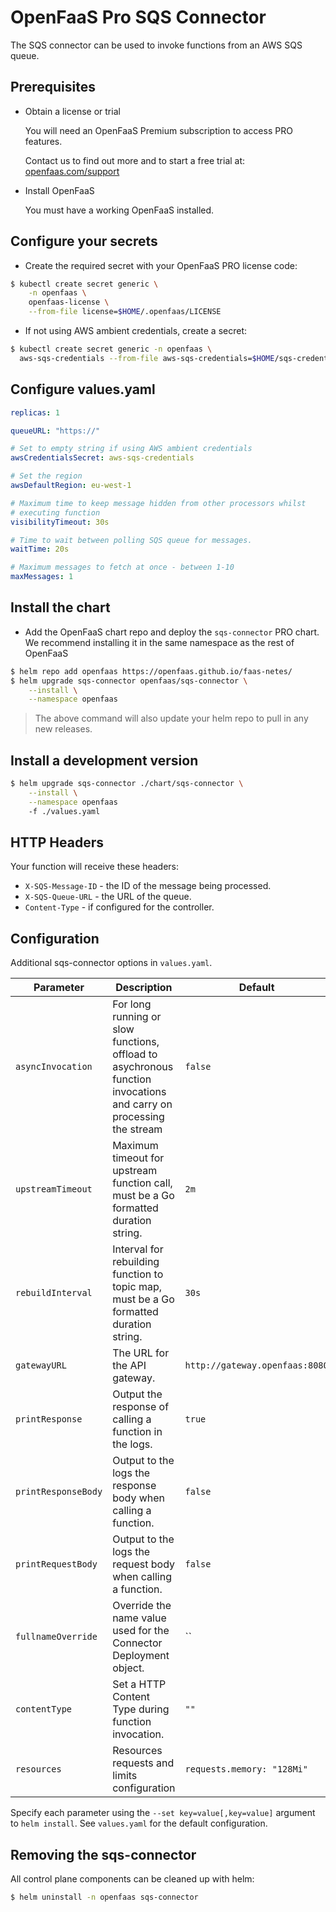 # OpenFaaS Pro SQS Connector

The SQS connector can be used to invoke functions from an AWS SQS queue.

## Prerequisites

- Obtain a license or trial

  You will need an OpenFaaS Premium subscription to access PRO features.

  Contact us to find out more and to start a free trial at: [openfaas.com/support](https://www.openfaas.com/support)

- Install OpenFaaS

  You must have a working OpenFaaS installed.

## Configure your secrets

- Create the required secret with your OpenFaaS PRO license code:

```bash
$ kubectl create secret generic \
    -n openfaas \
    openfaas-license \
    --from-file license=$HOME/.openfaas/LICENSE
```

- If not using AWS ambient credentials, create a secret:

```bash
$ kubectl create secret generic -n openfaas \
  aws-sqs-credentials --from-file aws-sqs-credentials=$HOME/sqs-credentials.txt
```

## Configure values.yaml

```yaml
replicas: 1

queueURL: "https://"

# Set to empty string if using AWS ambient credentials
awsCredentialsSecret: aws-sqs-credentials

# Set the region
awsDefaultRegion: eu-west-1

# Maximum time to keep message hidden from other processors whilst
# executing function
visibilityTimeout: 30s

# Time to wait between polling SQS queue for messages.
waitTime: 20s

# Maximum messages to fetch at once - between 1-10
maxMessages: 1
```

## Install the chart

- Add the OpenFaaS chart repo and deploy the `sqs-connector` PRO chart. We recommend installing it in the same namespace as the rest of OpenFaaS

```sh
$ helm repo add openfaas https://openfaas.github.io/faas-netes/
$ helm upgrade sqs-connector openfaas/sqs-connector \
    --install \
    --namespace openfaas
```

> The above command will also update your helm repo to pull in any new releases.

## Install a development version

```sh
$ helm upgrade sqs-connector ./chart/sqs-connector \
    --install \
    --namespace openfaas
    -f ./values.yaml
```

## HTTP Headers

Your function will receive these headers:

* `X-SQS-Message-ID` - the ID of the message being processed.
* `X-SQS-Queue-URL` - the URL of the queue.
* `Content-Type` - if configured for the controller.

## Configuration

Additional sqs-connector options in `values.yaml`.

| Parameter                | Description                                                                            | Default                        |
| ------------------------ | -------------------------------------------------------------------------------------- | ------------------------------ |
| `asyncInvocation`        | For long running or slow functions, offload to asychronous function invocations and carry on processing the stream | `false`   |
| `upstreamTimeout`        | Maximum timeout for upstream function call, must be a Go formatted duration string.    | `2m`                          |
| `rebuildInterval`        | Interval for rebuilding function to topic map, must be a Go formatted duration string. | `30s`                           |
| `gatewayURL`             | The URL for the API gateway.                                                           | `http://gateway.openfaas:8080` |
| `printResponse`          | Output the response of calling a function in the logs.                                 | `true`                         |
| `printResponseBody`      | Output to the logs the response body when calling a function.                          | `false`                        |
| `printRequestBody`       | Output to the logs the request body when calling a function.                           | `false`                        |
| `fullnameOverride`       | Override the name value used for the Connector Deployment object.                      | ``                             |
| `contentType`            | Set a HTTP Content Type during function invocation.                                    | `""`                           |
| `resources`              | Resources requests and limits configuration                               | `requests.memory: "128Mi"`                  |

Specify each parameter using the `--set key=value[,key=value]` argument to `helm install`. See `values.yaml` for the default configuration.

## Removing the sqs-connector

All control plane components can be cleaned up with helm:

```sh
$ helm uninstall -n openfaas sqs-connector
```
